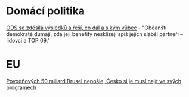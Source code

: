 # Domácí politika

[ODS se zděsila výsledků a řeší, co dál a s kým vůbec](https://www.novinky.cz/clanek/domaci-ods-se-zdesila-vysledku-a-resi-co-dal-a-s-kym-vubec-40490427) - "Občanští demokraté dumají, zda její benefity nesklízejí spíš jejich slabší partneři – lidovci a TOP 09."

# EU

[Povodňových 50 miliard Brusel nepošle, Česko si je musí najít ve svých programech](https://www.novinky.cz/clanek/ekonomika-povodnovych-50-miliard-brusel-neposle-cesko-si-je-musi-najit-ve-svych-programech-40490777)
